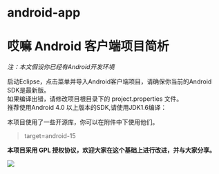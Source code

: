 android-app
===========

# **哎嘛 Android 客户端项目简析** #

*注：本文假设你已经有Android开发环境*

启动Eclipse，点击菜单并导入Android客户端项目，请确保你当前的Android SDK是最新版。<br>
如果编译出错，请修改项目根目录下的 project.properties 文件。<br>
推荐使用Android 4.0 以上版本的SDK,请使用JDK1.6编译：<br>

本项目使用了一些开源库，你可以在附件中下使用他们。

> target=android-15

**本项目采用 GPL 授权协议，欢迎大家在这个基础上进行改进，并与大家分享。**

<img src="https://github.com/zcweng/ToggleButton/blob/master/ToggleButtonSample/device-2014-08-31-231538.png"/>